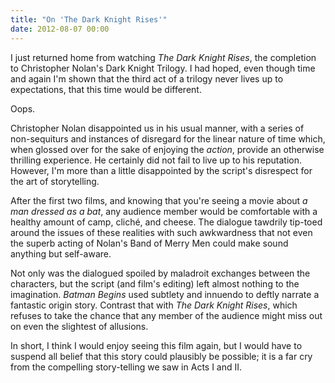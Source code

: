 ```yaml
---
title: "On 'The Dark Knight Rises'"
date: 2012-08-07 00:00
---
```


I just returned home from watching _The Dark Knight Rises_, the completion to Christopher Nolan's Dark Knight Trilogy. I had hoped, even though time and again I'm shown that the third act of a trilogy never lives up to expectations, that this time would be different.

Oops.



Christopher Nolan disappointed us in his usual manner, with a series of non-sequiturs and instances of disregard for the linear nature of time which, when glossed over for the sake of enjoying the _action_, provide an otherwise thrilling experience. He certainly did not fail to live up to his reputation. However, I'm more than a little disappointed by the script's disrespect for the art of storytelling.

After the first two films, and knowing that you're seeing a movie about _a man dressed as a bat_, any audience member would be comfortable with a healthy amount of camp, cliché, and cheese. The dialogue tawdrily tip-toed around the issues of these realities with such awkwardness that not even the superb acting of Nolan's Band of Merry Men could make sound anything but self-aware.

Not only was the dialogued spoiled by maladroit exchanges between the characters, but the script (and film's editing) left almost nothing to the imagination. _Batman Begins_ used subtlety and innuendo to deftly narrate a fantastic origin story. Contrast that with _The Dark Knight Rises_, which refuses to take the chance that any member of the audience might miss out on even the slightest of allusions.

In short, I think I would enjoy seeing this film again, but I would have to suspend all belief that this story could plausibly be possible; it is a far cry from the compelling story-telling we saw in Acts I and II.

<!-- more -->
